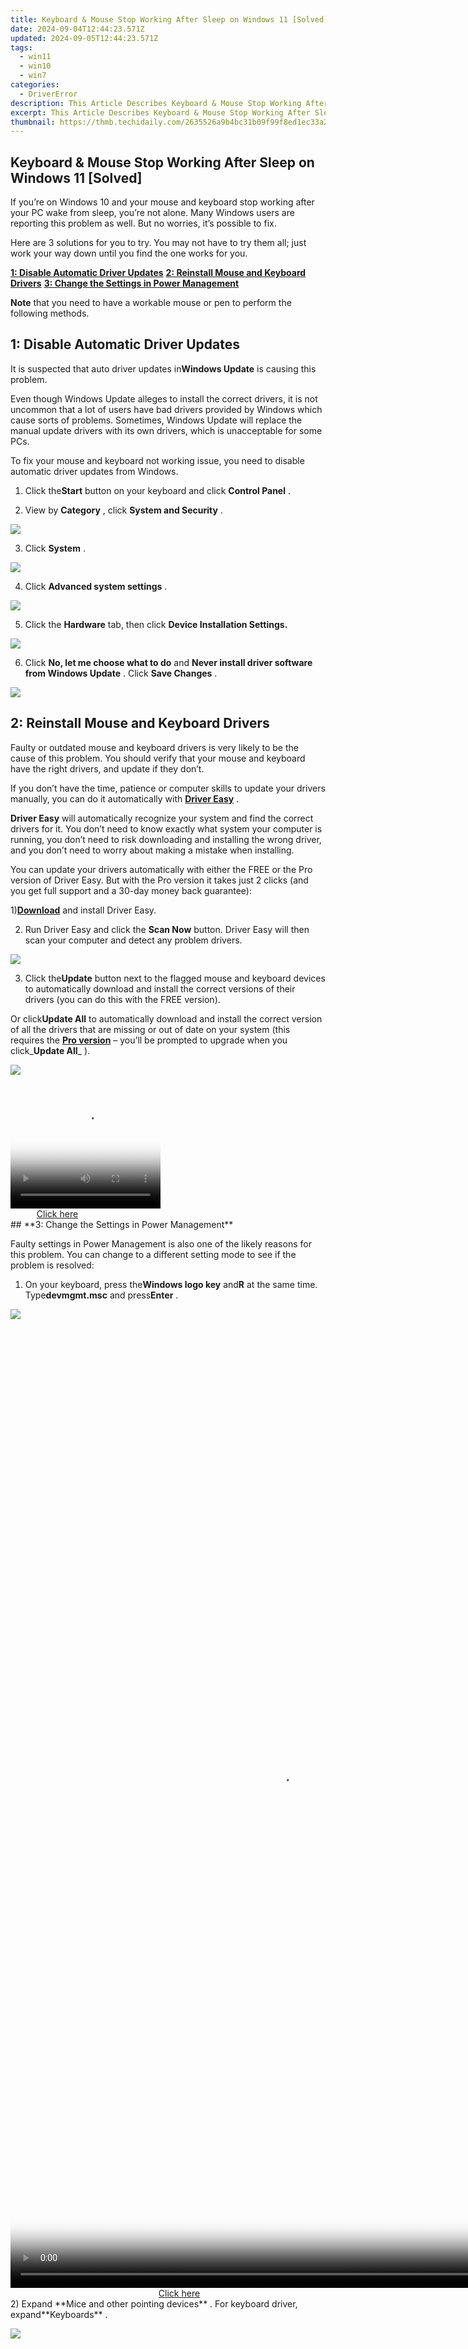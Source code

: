 ```yaml
---
title: Keyboard & Mouse Stop Working After Sleep on Windows 11 [Solved]
date: 2024-09-04T12:44:23.571Z
updated: 2024-09-05T12:44:23.571Z
tags:
  - win11
  - win10
  - win7
categories:
  - DriverError
description: This Article Describes Keyboard & Mouse Stop Working After Sleep on Windows 11 [Solved]
excerpt: This Article Describes Keyboard & Mouse Stop Working After Sleep on Windows 11 [Solved]
thumbnail: https://thmb.techidaily.com/2635526a9b4bc31b09f99f8ed1ec33a28f3bd1734d6693f161ca45fe2a6deac2.jpg
---
```


## Keyboard & Mouse Stop Working After Sleep on Windows 11 [Solved]

 If you’re on Windows 10 and your mouse and keyboard stop working after your PC wake from sleep, you’re not alone. Many Windows users are reporting this problem as well. But no worries, it’s possible to fix.

 Here are 3 solutions for you to try. You may not have to try them all; just work your way down until you find the one works for you.

**[1: Disable Automatic Driver Updates](https://bluettifr.pxf.io/bax2bv)**
**[2: Reinstall Mouse and Keyboard Drivers](https://collovinc.sjv.io/jrkzwp)**
**[3: Change the Settings in Power Management](https://turtlebeachus.sjv.io/vmebyo)**

**Note** that you need to have a workable mouse or pen to perform the following methods.

## **1: Disable Automatic Driver Updates**

 It is suspected that auto driver updates in**Windows Update** is causing this problem.

 Even though Windows Update alleges to install the correct drivers, it is not uncommon that a lot of users have bad drivers provided by Windows which cause sorts of problems. Sometimes, Windows Update will replace the manual update drivers with its own drivers, which is unacceptable for some PCs.

 To fix your mouse and keyboard not working issue, you need to disable automatic driver updates from Windows.
  
 1) Click the**Start** button on your keyboard and click **Control Panel** .
  
 2) View by **Category** , click **System and Security** .

![](https://images.drivereasy.com/wp-content/uploads/2016/09/system-and-security.jpg)

 3) Click **System** .

![](https://images.drivereasy.com/wp-content/uploads/2016/09/system.jpg)

4) Click **Advanced system settings** .

![](https://images.drivereasy.com/wp-content/uploads/2016/09/advanced-system-settings.jpg)

5) Click the **Hardware** tab, then click **Device Installation Settings.**

![](https://images.drivereasy.com/wp-content/uploads/2016/09/device-installation-settings.jpg)

6) Click **No, let me choose what to do** and   **Never install driver software from Windows Update** . Click **Save Changes** .

![](https://images.drivereasy.com/wp-content/uploads/2016/09/never-install-driver-software-from-windows-update.jpg)

## **2: Reinstall Mouse and Keyboard Drivers**

 Faulty or outdated mouse and keyboard drivers is very likely to be the cause of this problem. You should verify that your mouse and keyboard have the right drivers, and update if they don’t.

 If you don’t have the time, patience or computer skills to update your drivers manually, you can do it automatically with [**Driver Easy**](https://tools.techidaily.com/drivereasy/download/) .

**Driver Easy** will automatically recognize your system and find the correct drivers for it. You don’t need to know exactly what system your computer is running, you don’t need to risk downloading and installing the wrong driver, and you don’t need to worry about making a mistake when installing.

 You can update your drivers automatically with either the FREE or the Pro version of Driver Easy. But with the Pro version it takes just 2 clicks (and you get full support and a 30-day money back guarantee):

 1)[**Download**](https://tools.techidaily.com/drivereasy/download/) and install Driver Easy.

 2) Run Driver Easy and click the **Scan Now** button. Driver Easy will then scan your computer and detect any problem drivers.

![](https://images.drivereasy.com/wp-content/uploads/2017/03/img_58da32fa64698.png)

 3) Click the**Update** button next to the flagged mouse and keyboard devices to automatically download and install the correct versions of their drivers (you can do this with the FREE version).

 Or click**Update All** to automatically download and install the correct version of all the drivers that are missing or out of date on your system (this requires the [**Pro version**](https://tools.techidaily.com/drivereasy/download/) – you’ll be prompted to upgrade when you click_**Update All**_ ).

![](https://images.drivereasy.com/wp-content/uploads/2017/03/img_58da32ef108f4.jpg)

<!-- affiliate ads begin -->
<span id="1328679">
					<video width="240" height="200" style="cursor:pointer"
           poster="//a.impactradius-go.com/display-clicktoplayimage/1328679.png"
           onclick="if(!this.playClicked){this.play();this.setAttribute('controls',true);this.playClicked=true;}">
	   <source src="//a.impactradius-go.com/display-ad/15852-1328679">
	   <img src="//a.impactradius-go.com/display-clicktoplayimage/1328679.png" style="border: none; height: 100%; width: 100%; object-fit: contain">
	</video>
	<div style="width:150px;text-align:center"><a href="javascript:window.open(decodeURIComponent('https%3A%2F%2Fthefitville.pxf.io%2Fc%2F5597632%2F1328679%2F15852'), '_blank');void(0);">Click here</a></div>
</span>
<img height="0" width="0" src="https://imp.pxf.io/i/5597632/1328679/15852" style="position:absolute;visibility:hidden;" border="0" />
<!-- affiliate ads end -->
## **3: Change the Settings in Power Management**

 Faulty settings in Power Management is also one of the likely reasons for this problem. You can change to a different setting mode to see if the problem is resolved:
  
 1) On your keyboard, press the**Windows logo key** and**R** at the same time. Type**devmgmt.msc** and press**Enter** .

![](https://images.drivereasy.com/wp-content/uploads/2017/09/img_59bf3b03a6678.png)

<!-- affiliate ads begin -->
<span id="1516072">
					<video width="864" height="1536" style="cursor:pointer"
           poster="//a.impactradius-go.com/display-clicktoplayimage/1516072.png"
           onclick="if(!this.playClicked){this.play();this.setAttribute('controls',true);this.playClicked=true;}">
	   <source src="//a.impactradius-go.com/display-ad/16446-1516072">
	   <img src="//a.impactradius-go.com/display-clicktoplayimage/1516072.png" style="border: none; height: 100%; width: 100%; object-fit: contain">
	</video>
	<div style="width:540px;text-align:center"><a href="javascript:window.open(decodeURIComponent('https%3A%2F%2Flaganoo.pxf.io%2Fc%2F5597632%2F1516072%2F16446'), '_blank');void(0);">Click here</a></div>
</span>
<img height="0" width="0" src="https://imp.pxf.io/i/5597632/1516072/16446" style="position:absolute;visibility:hidden;" border="0" />
<!-- affiliate ads end -->
 2) Expand **Mice and other pointing devices** . For keyboard driver, expand**Keyboards** .

![](https://images.drivereasy.com/wp-content/uploads/2016/09/mice-and-other-pointing-devices-keyboard.jpg)

<!-- affiliate ads begin -->
<span id="1424533">
					<video width="864" height="1536" style="cursor:pointer"
           poster="//a.impactradius-go.com/display-clicktoplayimage/1424533.png"
           onclick="if(!this.playClicked){this.play();this.setAttribute('controls',true);this.playClicked=true;}">
	   <source src="//a.impactradius-go.com/display-ad/16446-1424533">
	   <img src="//a.impactradius-go.com/display-clicktoplayimage/1424533.png" style="border: none; height: 100%; width: 100%; object-fit: contain">
	</video>
	<div style="width:540px;text-align:center"><a href="javascript:window.open(decodeURIComponent('https%3A%2F%2Flaganoo.pxf.io%2Fc%2F5597632%2F1424533%2F16446'), '_blank');void(0);">Click here</a></div>
</span>
<img height="0" width="0" src="https://imp.pxf.io/i/5597632/1424533/16446" style="position:absolute;visibility:hidden;" border="0" />
<!-- affiliate ads end -->
 3) Right-click the device name of your mouse or keyboard driver and click **Properties** .  
  
![](https://images.drivereasy.com/wp-content/uploads/2016/09/properties.jpg)

<!-- affiliate ads begin -->
<a href="https://appsumo.8odi.net/c/5597632/2068426/7443" target="_top" id="2068426">
  <img src="//a.impactradius-go.com/display-ad/7443-2068426" border="0" alt="https://techidaily.com" width="728" height="90"/>
</a>
<img height="0" width="0" src="https://appsumo.8odi.net/i/5597632/2068426/7443" style="position:absolute;visibility:hidden;" border="0" />
<!-- affiliate ads end -->
 4) Click **Power Management** , make sure the box for **Allow the computer to turn off his device to save power** option is un-checked and click**OK** .  
  
![](https://images.drivereasy.com/wp-content/uploads/2016/09/allow-the-computer-to-turn-off-his-device-to-save-power.png)

<!-- affiliate ads begin -->
<a href="https://coinrule.sjv.io/c/5597632/1958378/18409" target="_top" id="1958378">
  <img src="//a.impactradius-go.com/display-ad/18409-1958378" border="0" alt="https://techidaily.com" width="728" height="90"/>
</a>
<img height="0" width="0" src="https://coinrule.sjv.io/i/5597632/1958378/18409" style="position:absolute;visibility:hidden;" border="0" />
<!-- affiliate ads end -->
 5) Reboot your computer. See if this problem occurs again.

<ins class="adsbygoogle"
     style="display:block"
     data-ad-format="autorelaxed"
     data-ad-client="ca-pub-7571918770474297"
     data-ad-slot="1223367746"></ins>



<ins class="adsbygoogle"
     style="display:block"
     data-ad-client="ca-pub-7571918770474297"
     data-ad-slot="8358498916"
     data-ad-format="auto"
     data-full-width-responsive="true"></ins>




